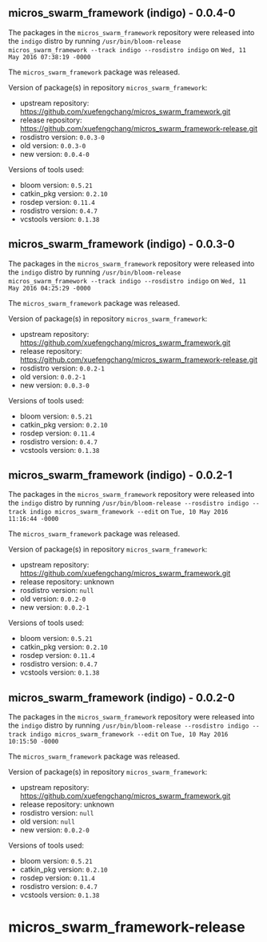 ## micros_swarm_framework (indigo) - 0.0.4-0

The packages in the `micros_swarm_framework` repository were released into the `indigo` distro by running `/usr/bin/bloom-release micros_swarm_framework --track indigo --rosdistro indigo` on `Wed, 11 May 2016 07:38:19 -0000`

The `micros_swarm_framework` package was released.

Version of package(s) in repository `micros_swarm_framework`:

- upstream repository: https://github.com/xuefengchang/micros_swarm_framework.git
- release repository: https://github.com/xuefengchang/micros_swarm_framework-release.git
- rosdistro version: `0.0.3-0`
- old version: `0.0.3-0`
- new version: `0.0.4-0`

Versions of tools used:

- bloom version: `0.5.21`
- catkin_pkg version: `0.2.10`
- rosdep version: `0.11.4`
- rosdistro version: `0.4.7`
- vcstools version: `0.1.38`


## micros_swarm_framework (indigo) - 0.0.3-0

The packages in the `micros_swarm_framework` repository were released into the `indigo` distro by running `/usr/bin/bloom-release micros_swarm_framework --track indigo --rosdistro indigo` on `Wed, 11 May 2016 04:25:29 -0000`

The `micros_swarm_framework` package was released.

Version of package(s) in repository `micros_swarm_framework`:

- upstream repository: https://github.com/xuefengchang/micros_swarm_framework.git
- release repository: https://github.com/xuefengchang/micros_swarm_framework-release.git
- rosdistro version: `0.0.2-1`
- old version: `0.0.2-1`
- new version: `0.0.3-0`

Versions of tools used:

- bloom version: `0.5.21`
- catkin_pkg version: `0.2.10`
- rosdep version: `0.11.4`
- rosdistro version: `0.4.7`
- vcstools version: `0.1.38`


## micros_swarm_framework (indigo) - 0.0.2-1

The packages in the `micros_swarm_framework` repository were released into the `indigo` distro by running `/usr/bin/bloom-release --rosdistro indigo --track indigo micros_swarm_framework --edit` on `Tue, 10 May 2016 11:16:44 -0000`

The `micros_swarm_framework` package was released.

Version of package(s) in repository `micros_swarm_framework`:

- upstream repository: https://github.com/xuefengchang/micros_swarm_framework.git
- release repository: unknown
- rosdistro version: `null`
- old version: `0.0.2-0`
- new version: `0.0.2-1`

Versions of tools used:

- bloom version: `0.5.21`
- catkin_pkg version: `0.2.10`
- rosdep version: `0.11.4`
- rosdistro version: `0.4.7`
- vcstools version: `0.1.38`


## micros_swarm_framework (indigo) - 0.0.2-0

The packages in the `micros_swarm_framework` repository were released into the `indigo` distro by running `/usr/bin/bloom-release --rosdistro indigo --track indigo micros_swarm_framework --edit` on `Tue, 10 May 2016 10:15:50 -0000`

The `micros_swarm_framework` package was released.

Version of package(s) in repository `micros_swarm_framework`:

- upstream repository: https://github.com/xuefengchang/micros_swarm_framework.git
- release repository: unknown
- rosdistro version: `null`
- old version: `null`
- new version: `0.0.2-0`

Versions of tools used:

- bloom version: `0.5.21`
- catkin_pkg version: `0.2.10`
- rosdep version: `0.11.4`
- rosdistro version: `0.4.7`
- vcstools version: `0.1.38`


# micros_swarm_framework-release